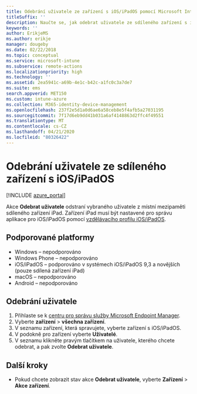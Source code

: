 ```yaml
---
title: Odebrání uživatele ze zařízení s iOS/iPadOS pomocí Microsoft Intune
titleSuffix: ''
description: Naučte se, jak odebrat uživatele ze sdíleného zařízení s iOS nebo iPadOS v Intune.
keywords: ''
author: ErikjeMS
ms.author: erikje
manager: dougeby
ms.date: 02/22/2018
ms.topic: conceptual
ms.service: microsoft-intune
ms.subservice: remote-actions
ms.localizationpriority: high
ms.technology: ''
ms.assetid: 2ea5941c-a69b-4e1c-b42c-a1fc0c3a7de7
ms.suite: ems
search.appverid: MET150
ms.custom: intune-azure
ms.collection: M365-identity-device-management
ms.openlocfilehash: 237f2e5d1a0d6ae6a58ceb8e5f4afb5a27031195
ms.sourcegitcommit: 7f17d6eb9dd41b031a6af4148863d2ffc4f49551
ms.translationtype: MT
ms.contentlocale: cs-CZ
ms.lasthandoff: 04/21/2020
ms.locfileid: "80326422"
---
```

# <a name="remove-a-user-from-a-shared-iosipados-device"></a>Odebrání uživatele ze sdíleného zařízení s iOS/iPadOS


[!INCLUDE [azure_portal](../includes/azure_portal.md)]

Akce **Odebrat uživatele** odstraní vybraného uživatele z místní mezipaměti sdíleného zařízení iPad. Zařízení iPad musí být nastavené pro správu aplikace pro iOS/iPadOS pomocí [vzdělávacího profilu iOS/iPadOS](../fundamentals/education-settings-configure-ios.md). 

## <a name="supported-platforms"></a>Podporované platformy

- Windows – nepodporováno
- Windows Phone – nepodporováno
- iOS/iPadOS – podporováno v systémech iOS/iPadOS 9,3 a novějších (pouze sdílená zařízení iPad)
- macOS – nepodporováno
- Android – nepodporováno

## <a name="remove-a-user"></a>Odebrání uživatele

1. Přihlaste se k [centru pro správu služby Microsoft Endpoint Manager](https://go.microsoft.com/fwlink/?linkid=2109431).
2. Vyberte **zařízení** > **všechna zařízení**.
3. V seznamu zařízení, která spravujete, vyberte zařízení s iOS/iPadOS.
4. V podokně pro zařízení vyberte **Uživatelé**.
5. V seznamu klikněte pravým tlačítkem na uživatele, kterého chcete odebrat, a pak zvolte **Odebrat uživatele**.

## <a name="next-steps"></a>Další kroky

- Pokud chcete zobrazit stav akce **Odebrat uživatele**, vyberte **Zařízení** > **Akce zařízení**.
